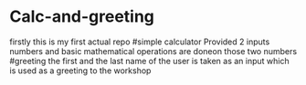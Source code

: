 # Calc-and-greeting
firstly this is my first actual repo
 #simple calculator
  Provided 2 inputs numbers and basic mathematical operations are doneon those two numbers
 #greeting
  the first and the last name of the user is taken as an input which is used as a greeting to the workshop
